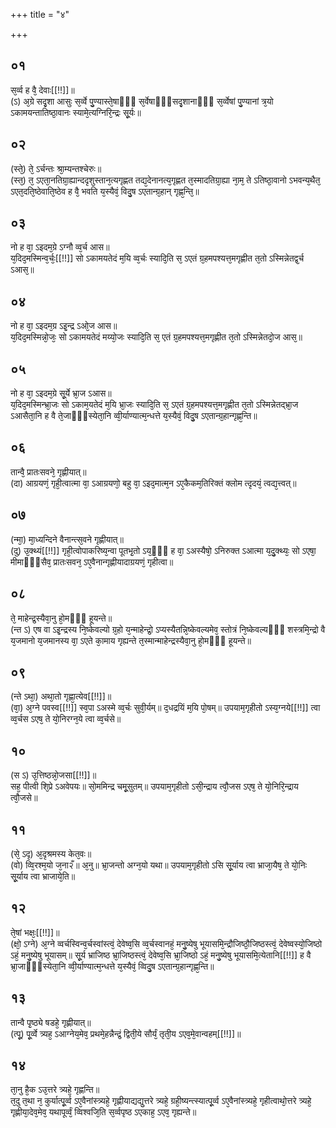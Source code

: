 +++
title = "४"

+++
## ०१
स᳘र्व्व ह वै᳘ देवाः[[!!]]॥  
(ऽ) अ᳘ग्रे सदृ᳘शा आसुः स᳘र्व्वे पु᳘ण्यास्ते᳘षाᳫँ᳭ स᳘र्वेषाᳫँ᳭सदृ᳘शानाᳫँ᳭ स᳘र्व्वेषां पु᳘ण्यानां त्र᳘यो ऽकामयन्तातिष्ठा᳘वानः स्यामे᳘त्यग्निरि᳘न्द्रः सू᳘र्यः॥  
## ०२
(स्ते᳘) ते᳘ ऽर्चन्तः श्रा᳘म्यन्तश्चेरुः॥  
(स्त᳘) त᳘ ऽएता᳘नतिग्रा᳘ह्यान्ददृशुस्तान᳘त्यगृह्णत तद्य᳘देनानत्य᳘गृह्णत त᳘स्मादतिग्रा᳘ह्या ना᳘म᳘ ते ऽतिष्ठा᳘वानो ऽभवन्य᳘थैत᳘ ऽएत᳘दति᳘ष्ठेवाति᳘ष्ठेव ह वै᳘ भवति य᳘स्यैवं᳘ विदु᳘ष ऽएतान्ग्र᳘हान् गृह्ण᳘न्ति᳘॥  
## ०३
नो ह वा᳘ ऽइदम᳘ग्रे ऽग्नौ व्व᳘र्च आस॥  
य᳘दिद᳘मस्मिन्व᳘र्चः᳘[[!!]] सो ऽकामयतेदं म᳘यि व्व᳘र्चः स्यादि᳘ति स᳘ ऽएतं ग्र᳘हमपश्यत्त᳘मगृह्णीत त᳘तो ऽस्मिन्नेतद्व᳘र्च ऽआस᳘॥  
## ०४
नो ह वा᳘ ऽइदम᳘ग्र ऽइ᳘न्द्र ऽओ᳘ज आस॥  
य᳘दिद᳘मस्मिन्नो᳘जः᳘ सो ऽकामयतेदं मय्यो᳘जः स्यादि᳘ति स᳘ एतं ग्र᳘हमपश्यत्त᳘मगृह्णीत त᳘तो ऽस्मिन्नेतदो᳘ज आस᳘॥  
## ०५
नो ह वा᳘ ऽइदम᳘ग्रे सू᳘र्ये भ्रा᳘ज ऽआस॥  
य᳘दिद᳘मस्मिन्भ्रा᳘जः सो ऽकाम᳘यतेदं म᳘यि भ्रा᳘जः स्यादि᳘ति स᳘ ऽएतं ग्र᳘हमपश्यत्त᳘मगृह्णीत त᳘तो ऽस्मिन्नेतद्भ्रा᳘ज ऽआसैता᳘नि ह वै ते᳘जाᳫँ᳭स्येता᳘नि व्वी᳘र्याण्यात्म᳘न्धत्ते य᳘स्यैवं᳘ विदु᳘ष ऽएतान्ग्र᳘हान्गृह्ण᳘न्ति॥  
## ०६
तान्वै᳘ प्रातःसवने᳘ गृह्णीयात्॥  
(दा) आग्रयणं᳘ गृही᳘त्वात्मा वा᳘ ऽआग्रयणो᳘ बहु वा᳘ ऽइद᳘मात्म᳘न ऽए᳘कैकम᳘तिरिक्तं क्लोम त्दृदयं᳘ त्वद्य᳘त्त्वत्॥  
## ०७
(न्मा᳘) मा᳘ध्यन्दिने वैनान्त्स᳘वने गृह्णीयात्॥  
(दु) उ᳘क्थ्यं[[!!]] गृही᳘त्वोपाकरिष्य᳘न्वा पूतभृ᳘तो ऽय᳘ᳫं᳘ ह वा᳘ ऽअस्यैषो᳘ ऽनिरुक्त ऽआत्मा य᳘दु᳘क्थ्यः᳘ सो ऽएषा᳘ मीमाᳫँ᳘सैव᳘ प्रातःसवन᳘ ऽए᳘वैनान्गृह्णीयादाग्रयणं᳘ गृहीत्वा॥  
## ०८
ते᳘ माहेन्द्र᳘स्यैवा᳘नु हो᳘मᳫँ᳭ हूयन्ते॥  
(न्त ऽ) एष वा ऽइ᳘न्द्रस्य नि᳘ष्केवल्यो ग्र᳘हो य᳘न्माहेन्द्रो᳘ ऽप्यस्यैतन्नि᳘ष्केवल्यमेव᳘ स्तोत्रं नि᳘ष्केवल्यᳫँ᳭ शस्त्रमि᳘न्द्रो वै य᳘जमानो य᳘जमानस्य वा᳘ ऽएते का᳘माय गृह्यन्ते त᳘स्मान्माहेन्द्रस्यैवा᳘नु हो᳘मᳫँ᳭ हूयन्ते॥  
## ०९
(न्ते ऽथा᳘) अथा᳘तो गृह्णा᳘त्येव[[!!]]॥  
(वा᳘) अ᳘ग्ने पवस्व[[!!]] स्व᳘पा ऽअस्मे व्व᳘र्चः सुवी᳘र्यम्॥ द᳘धद्रयिं म᳘यि पो᳘षम्॥ उपयाम᳘गृहीतो ऽस्य᳘ग्नये[[!!]] त्वा व्व᳘र्चस ऽएष᳘ ते यो᳘निरग्न᳘ये त्वा व्व᳘र्चसे॥  
## १०
(स ऽ) उ᳘त्तिष्ठन्नो᳘जसा[[!!]]॥  
सह᳘ पीत्वी शि᳘प्रे ऽअवेपयः॥ सो᳘ममिन्द्र चमू᳘सुतम्॥ उपयाम᳘गृहीतो ऽसी᳘न्द्राय त्वौ᳘जस ऽएष᳘ ते यो᳘निरि᳘न्द्राय त्वौ᳘जसे॥  
## ११
(से᳘ ऽदृ) अ᳘दृश्रमस्य केत᳘वः॥  
(वो) व्वि᳘रश्म᳘यो ज᳘ना२ँ॥ अ᳘नु॥ भ्रा᳘जन्तो अग्न᳘यो यथा॥ उपयाम᳘गृहीतो ऽसि सू᳘र्याय त्वा भ्राजा᳘यैष᳘ ते यो᳘निः सू᳘र्याय त्वा भ्राजाये᳘ति॥  
## १२
ते᳘षां भक्षः᳘[[!!]]॥  
(क्षो᳘ ऽग्ने) अ᳘ग्ने व्वर्चस्विन्व᳘र्चस्वांस्त्वं᳘ देवेष्व᳘सि व्व᳘र्चस्वानहं᳘ मनु᳘ष्येषु भूयासमि᳘न्द्रौजिष्ठौ᳘जिष्ठस्त्वं᳘ देवेष्वस्यो᳘जिष्ठो ऽहं᳘ मनु᳘ष्येषु भूयासम्॥ सू᳘र्य भ्राजिष्ठ भ्रा᳘जिष्ठस्त्वं᳘ देवेष्व᳘सि भ्रा᳘जिष्ठो ऽहं᳘ मनु᳘ष्येषु भूयासमि᳘त्येतानि[[!!]] ह वै भ्रा᳘जाᳫं᳭स्येता᳘नि व्वी᳘र्याण्यात्म᳘न्धत्ते य᳘स्यैवं᳘ व्विदु᳘ष ऽएतान्ग्र᳘हान्गृह्ण᳘न्ति॥  
## १३
तान्वै पृ᳘ष्ठ्ये षडहे᳘ गृह्णीयात्॥  
(त्पू᳘) पू᳘र्व्वे त्र्यह᳘ ऽआग्नेय᳘मेव᳘ प्रथमे᳘हन्नैन्द्रं᳘ द्विती᳘ये सौर्यं᳘ तृती᳘य ऽएव᳘मे᳘वान्वहम्[[!!]]॥  
## १४
ता᳘नु है᳘क ऽउ᳘त्तरे त्र्यहे᳘ गृह्णन्ति॥  
त᳘दु त᳘था न᳘ कुर्यात्पू᳘र्व्व ऽए᳘वैनांस्त्र्यहे᳘ गृह्णीयाद्यद्यु᳘त्तरे त्र्यहे᳘ ग्रही᳘ष्यन्त्स्यात्पू᳘र्व्व ऽए᳘वैनांस्त्र्यहे᳘ गृहीत्वाथो᳘त्तरे त्र्यहे᳘ गृह्णीया᳘देव᳘मेव᳘ यथापूर्व्वं᳘ व्विश्वजि᳘ति स᳘र्व्वपृष्ठ ऽएकाह᳘ ऽएव᳘ गृह्यन्ते॥  
